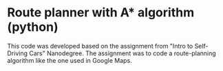 # Route planner with A* algorithm (python)
This code was developed based on the assignment from "Intro to Self-Driving Cars" Nanodegree. The assignment was to code a route-planning algorithm like the one used in Google Maps.
